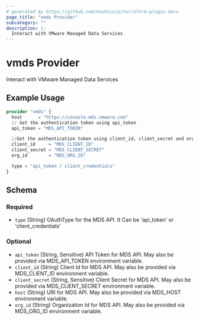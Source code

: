 ```yaml
---
# generated by https://github.com/hashicorp/terraform-plugin-docs
page_title: "vmds Provider"
subcategory: ""
description: |-
  Interact with VMware Managed Data Services
---
```


# vmds Provider

Interact with VMware Managed Data Services

## Example Usage

```terraform
provider "vmds" {
  host      = "https://console.mds.vmware.com"
  // Get the authentication token using api_token
  api_token = "MDS_API_TOKEN"

  //Get the authentication token using client_id, client_secret and org_id associated with the service account
  client_id     = "MDS_CLIENT_ID"
  client_secret = "MDS_CLIENT_SECRET"
  org_id        = "MDS_ORG_ID"

  type = "api_token / client_credentials"
}
```

<!-- schema generated by tfplugindocs -->
## Schema

### Required



- `type` (String) OAuthType for the MDS API. It Can be 'api_token' or 'client_credentials'




### Optional

- `api_token` (String, Sensitive) API Token for MDS API. May also be provided via MDS_API_TOKEN environment variable.
- `client_id` (String) Client Id for MDS API. May also be provided via MDS_CLIENT_ID environment variable.
- `client_secret` (String, Sensitive) Client Secret for MDS API. May also be provided via MDS_CLIENT_SECRET environment variable.
- `host` (String) URI for MDS API. May also be provided via MDS_HOST environment variable.
- `org_id` (String) Organization Id for MDS API. May also be provided via MDS_ORG_ID environment variable.
